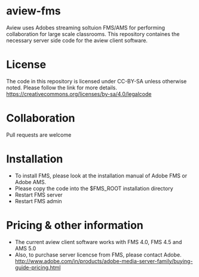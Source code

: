 # aview-fms

Aview uses Adobes streaming soltuion FMS/AMS for performing collaboration for large scale classrooms. This repository containes the necessary server side code for the aview client software.

# License

The code in this repository is licensed under CC-BY-SA unless otherwise noted. Please follow the link for more details.
https://creativecommons.org/licenses/by-sa/4.0/legalcode

# Collaboration

Pull requests are welcome


# Installation

* To install FMS, please look at the installation manual of Adobe FMS or Adobe AMS.
* Please copy the code into the $FMS_ROOT installation directory
* Restart FMS server
* Restart FMS admin


# Pricing & other information
 
* The current aview client software works with FMS 4.0, FMS 4.5 and AMS 5.0
* Also, to purchase server licencse from FMS, please contact Adobe. 
http://www.adobe.com/in/products/adobe-media-server-family/buying-guide-pricing.html

